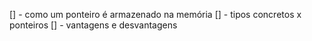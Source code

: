 [] - como um ponteiro é armazenado na memória
[] - tipos concretos x ponteiros
[] - vantagens e desvantagens